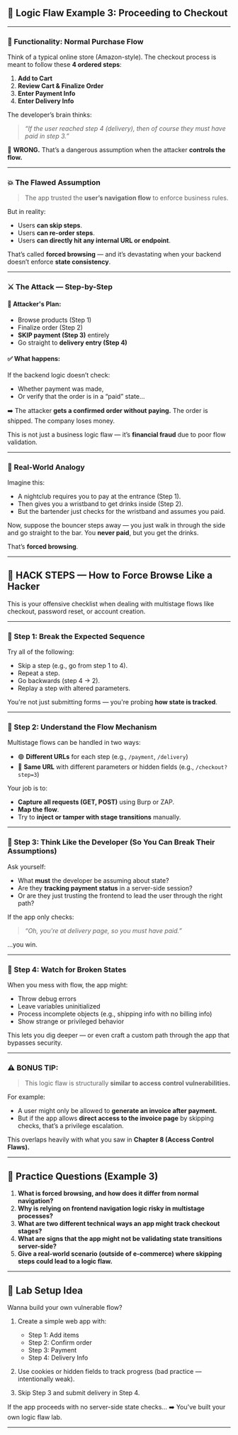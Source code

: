 ## 🧠 Logic Flaw Example 3: Proceeding to Checkout 

---

### 🧩 Functionality: Normal Purchase Flow

Think of a typical online store (Amazon-style). The checkout process is meant to follow these **4 ordered steps**:

1. **Add to Cart**
2. **Review Cart & Finalize Order**
3. **Enter Payment Info**
4. **Enter Delivery Info**

The developer’s brain thinks:

> *“If the user reached step 4 (delivery), then of course they must have paid in step 3.”*

🔴 **WRONG.** That’s a dangerous assumption when the attacker **controls the flow.**

---

### 💥 The Flawed Assumption

> The app trusted the **user’s navigation flow** to enforce business rules.

But in reality:

* Users **can skip steps**.
* Users **can re-order steps**.
* Users **can directly hit any internal URL or endpoint**.

That’s called **forced browsing** — and it’s devastating when your backend doesn’t enforce **state consistency**.

---

### ⚔️ The Attack — Step-by-Step

#### 🧑 Attacker's Plan:

* Browse products (Step 1)
* Finalize order (Step 2)
* **SKIP payment (Step 3)** entirely
* Go straight to **delivery entry (Step 4)**

#### ✅ What happens:

If the backend logic doesn’t check:

* Whether payment was made,
* Or verify that the order is in a “paid” state…

➡️ The attacker **gets a confirmed order without paying.**
The order is shipped. The company loses money.

This is not just a business logic flaw — it’s **financial fraud** due to poor flow validation.

---

### 🔄 Real-World Analogy

Imagine this:

* A nightclub requires you to pay at the entrance (Step 1).
* Then gives you a wristband to get drinks inside (Step 2).
* But the bartender just checks for the wristband and assumes you paid.

Now, suppose the bouncer steps away — you just walk in through the side and go straight to the bar. You **never paid**, but you get the drinks.

That’s **forced browsing**.

---

## 🧰 HACK STEPS — How to Force Browse Like a Hacker

This is your offensive checklist when dealing with multistage flows like checkout, password reset, or account creation.

---

### 🔎 Step 1: Break the Expected Sequence

Try all of the following:

* Skip a step (e.g., go from step 1 to 4).
* Repeat a step.
* Go backwards (step 4 → 2).
* Replay a step with altered parameters.

You're not just submitting forms — you're probing **how state is tracked**.

---

### 🔎 Step 2: Understand the Flow Mechanism

Multistage flows can be handled in two ways:

* 🟢 **Different URLs** for each step (e.g., `/payment`, `/delivery`)
* 🔵 **Same URL** with different parameters or hidden fields (e.g., `/checkout?step=3`)

Your job is to:

* **Capture all requests (GET, POST)** using Burp or ZAP.
* **Map the flow**.
* Try to **inject or tamper with stage transitions** manually.

---

### 🔎 Step 3: Think Like the Developer (So You Can Break Their Assumptions)

Ask yourself:

* What **must** the developer be assuming about state?
* Are they **tracking payment status** in a server-side session?
* Or are they just trusting the frontend to lead the user through the right path?

If the app only checks:

> *“Oh, you're at delivery page, so you must have paid.”*

…you win.

---

### 🔎 Step 4: Watch for Broken States

When you mess with flow, the app might:

* Throw debug errors
* Leave variables uninitialized
* Process incomplete objects (e.g., shipping info with no billing info)
* Show strange or privileged behavior

This lets you dig deeper — or even craft a custom path through the app that bypasses security.

---

### ⚠️ BONUS TIP:

> This logic flaw is structurally **similar to access control vulnerabilities.**

For example:

* A user might only be allowed to **generate an invoice after payment.**
* But if the app allows **direct access to the invoice page** by skipping checks, that’s a privilege escalation.

This overlaps heavily with what you saw in **Chapter 8 (Access Control Flaws).**

---

## 🧠 Practice Questions (Example 3)

1. **What is forced browsing, and how does it differ from normal navigation?**
2. **Why is relying on frontend navigation logic risky in multistage processes?**
3. **What are two different technical ways an app might track checkout stages?**
4. **What are signs that the app might not be validating state transitions server-side?**
5. **Give a real-world scenario (outside of e-commerce) where skipping steps could lead to a logic flaw.**

---

## 🧪 Lab Setup Idea

Wanna build your own vulnerable flow?

1. Create a simple web app with:

   * Step 1: Add items
   * Step 2: Confirm order
   * Step 3: Payment
   * Step 4: Delivery Info

2. Use cookies or hidden fields to track progress (bad practice — intentionally weak).

3. Skip Step 3 and submit delivery in Step 4.

If the app proceeds with no server-side state checks…
➡️ You've built your own logic flaw lab.

---